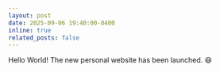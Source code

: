 ```yaml
---
layout: post
date: 2025-09-06 19:40:00-0400
inline: true
related_posts: false
---
```


Hello World! The new personal website has been launched. :smile:
